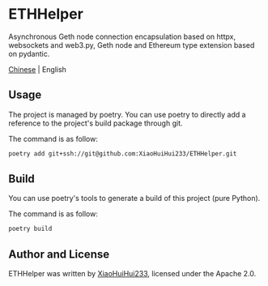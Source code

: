 # ETHHelper

Asynchronous Geth node connection encapsulation based on httpx, websockets and web3.py, Geth node and Ethereum type extension based on pydantic.

[Chinese](docs/README_cn.md) | English

## Usage

The project is managed by poetry. You can use poetry to directly add a reference to the project's build package through git.

The command is as follow:

```bash
poetry add git+ssh://git@github.com:XiaoHuiHui233/ETHHelper.git
```

## Build

You can use poetry's tools to generate a build of this project (pure Python).

The command is as follow:

```bash
poetry build
```

## Author and License

ETHHelper was written by [XiaoHuiHui233](https://github.com/XiaoHuiHui233/), licensed under the Apache 2.0.
